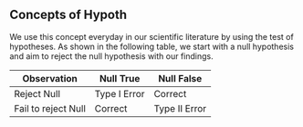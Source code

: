 ## Concepts of Hypoth
We use this concept everyday in our scientific literature by using the test of hypotheses. As shown in the following table, we start with a null hypothesis and aim to reject the null hypothesis with our findings. 

| Observation         | Null True       |Null False    |
|---------------------|-----------------|--------------|
| Reject Null         | Type I Error    | Correct      |
| Fail to reject Null | Correct         | Type II Error|